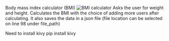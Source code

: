 Body mass index calculator (BMI)
![BMI calculator](https://github.com/markelv1/BMI-Calculator/assets/166550328/b9bba42c-9270-4167-8e28-2418a0e2a5bb)
Asks the user for weight and height. Calculates the BMI with the choice of adding more users after calculating.
It also saves the data in a json file (file location can be selected on line 98 under file_path)

Need to install kivy
pip install kivy 
